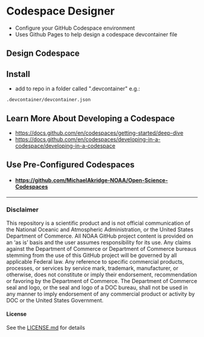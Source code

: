 # Codespace Designer
- Configure your GitHub Codespace environment
- Uses Github Pages to help design a codespace devcontainer file

## Design Codespace

## Install
- add to repo in a folder called ".devcontainer" e.g.:
```
.devcontainer/devcontainer.json
```
## Learn More About Developing a Codespace
- https://docs.github.com/en/codespaces/getting-started/deep-dive
- https://docs.github.com/en/codespaces/developing-in-a-codespace/developing-in-a-codespace

## Use Pre-Configured Codespaces 
- #### https://github.com/MichaelAkridge-NOAA/Open-Science-Codespaces

----------
### Disclaimer
This repository is a scientific product and is not official communication of the National Oceanic and Atmospheric Administration, or the United States Department of Commerce. All NOAA GitHub project content is provided on an ‘as is’ basis and the user assumes responsibility for its use. Any claims against the Department of Commerce or Department of Commerce bureaus stemming from the use of this GitHub project will be governed by all applicable Federal law. Any reference to specific commercial products, processes, or services by service mark, trademark, manufacturer, or otherwise, does not constitute or imply their endorsement, recommendation or favoring by the Department of Commerce. The Department of Commerce seal and logo, or the seal and logo of a DOC bureau, shall not be used in any manner to imply endorsement of any commercial product or activity by DOC or the United States Government.

#### License
See the [LICENSE.md](./LICENSE.md) for details
